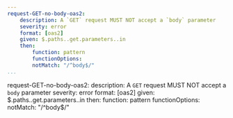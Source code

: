 ```yaml
---
request-GET-no-body-oas2:
    description: A `GET` request MUST NOT accept a `body` parameter
    severity: error
    format: [oas2]
    given: $.paths..get.parameters..in
    then:
        function: pattern
        functionOptions:
        notMatch: "/^body$/"      
...
```

request-GET-no-body-oas2:
    description: A `GET` request MUST NOT accept a `body` parameter
    severity: error
    format: [oas2]
    given: $.paths..get.parameters..in
    then:
        function: pattern
        functionOptions:
        notMatch: "/^body$/"  